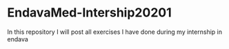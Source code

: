 # EndavaMed-Intership20201
In this repository I will post all exercises I have done during my internship in endava
